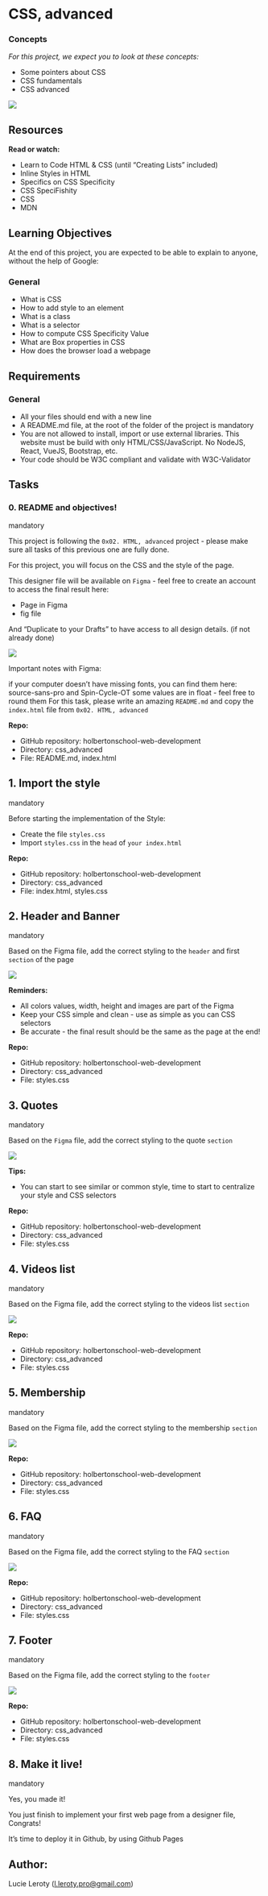 # CSS, advanced

### Concepts

*For this project, we expect you to look at these concepts:*

- Some pointers about CSS
- CSS fundamentals
- CSS advanced

![](https://zupimages.net/up/23/27/ouln.jpg)

## Resources

**Read or watch:**

- Learn to Code HTML & CSS (until “Creating Lists” included)
- Inline Styles in HTML
- Specifics on CSS Specificity
- CSS SpeciFishity
- CSS
- MDN

## Learning Objectives

At the end of this project, you are expected to be able to explain to anyone, without the help of Google:

### General

- What is CSS
- How to add style to an element
- What is a class
- What is a selector
- How to compute CSS Specificity Value
- What are Box properties in CSS
- How does the browser load a webpage

## Requirements

### General

- All your files should end with a new line
- A README.md file, at the root of the folder of the project is mandatory
- You are not allowed to install, import or use external libraries. This website must be build with only HTML/CSS/JavaScript. No NodeJS, React, VueJS, Bootstrap, etc.
- Your code should be W3C compliant and validate with W3C-Validator

## Tasks

### 0. README and objectives!
mandatory

This project is following the `0x02. HTML, advanced` project - please make sure all tasks of this previous one are fully done.

For this project, you will focus on the CSS and the style of the page.

This designer file will be available on `Figma` - feel free to create an account to access the final result here:

- Page in Figma
- fig file

And “Duplicate to your Drafts” to have access to all design details. (if not already done)

![](https://zupimages.net/up/23/34/zjky.png)

Important notes with Figma:

if your computer doesn’t have missing fonts, you can find them here: source-sans-pro and Spin-Cycle-OT
some values are in float - feel free to round them
For this task, please write an amazing `README.md` and copy the `index.html` file from `0x02. HTML, advanced`

**Repo:**

- GitHub repository: holbertonschool-web-development
- Directory: css_advanced
- File: README.md, index.html


## 1. Import the style
mandatory

Before starting the implementation of the Style:

- Create the file `styles.css`
- Import `styles.css` in the `head` of `your index.html`


**Repo:**

- GitHub repository: holbertonschool-web-development
- Directory: css_advanced
- File: index.html, styles.css


## 2. Header and Banner
mandatory

Based on the Figma file, add the correct styling to the `header` and first `section` of the page

![](https://zupimages.net/up/23/34/vyt6.jpg)

**Reminders:**

- All colors values, width, height and images are part of the Figma
- Keep your CSS simple and clean - use as simple as you can CSS selectors
- Be accurate - the final result should be the same as the page at the end!


**Repo:**

- GitHub repository: holbertonschool-web-development
- Directory: css_advanced
- File: styles.css


## 3. Quotes
mandatory

Based on the `Figma` file, add the correct styling to the quote `section`

![](https://zupimages.net/up/23/34/1ha4.jpg)

**Tips:**

- You can start to see similar or common style, time to start to centralize your style and CSS selectors

**Repo:**

- GitHub repository: holbertonschool-web-development
- Directory: css_advanced
- File: styles.css


## 4. Videos list
mandatory

Based on the Figma file, add the correct styling to the videos list `section`

![](https://zupimages.net/up/23/34/2jip.jpg)

**Repo:**

- GitHub repository: holbertonschool-web-development
- Directory: css_advanced
- File: styles.css


## 5. Membership
mandatory

Based on the Figma file, add the correct styling to the membership `section`

![](https://zupimages.net/up/23/34/n61g.jpg)

**Repo:**

- GitHub repository: holbertonschool-web-development
- Directory: css_advanced
- File: styles.css


## 6. FAQ
mandatory

Based on the Figma file, add the correct styling to the FAQ `section`

![](https://zupimages.net/up/23/34/dus9.jpg)

**Repo:**

- GitHub repository: holbertonschool-web-development
- Directory: css_advanced
- File: styles.css


## 7. Footer
mandatory

Based on the Figma file, add the correct styling to the `footer`

![](https://zupimages.net/up/23/34/94g1.jpg)

**Repo:**

- GitHub repository: holbertonschool-web-development
- Directory: css_advanced
- File: styles.css


## 8. Make it live!
mandatory

Yes, you made it!

You just finish to implement your first web page from a designer file, Congrats!

It’s time to deploy it in Github, by using Github Pages

## Author:
Lucie Leroty (l.leroty.pro@gmail.com)
